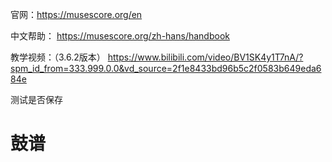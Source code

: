 

官网：https://musescore.org/en

中文帮助： https://musescore.org/zh-hans/handbook

教学视频：（3.6.2版本）
 https://www.bilibili.com/video/BV1SK4y1T7nA/?spm_id_from=333.999.0.0&vd_source=2f1e8433bd96b5c2f0583b649eda684e


测试是否保存

# 鼓谱
